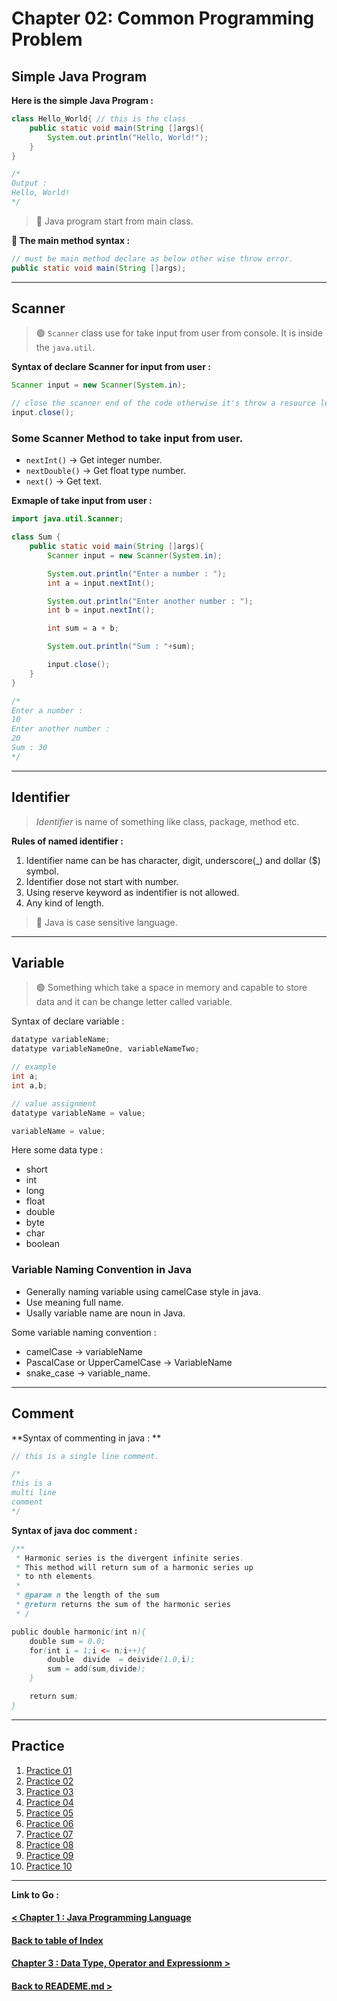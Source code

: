 Chapter 02: Common Programming Problem
======================================

## Simple Java Program
**Here is the simple Java Program :**
```java
class Hello_World{ // this is the class
    public static void main(String []args){
        System.out.println("Hello, World!");
    }
}

/*
Output : 
Hello, World!
*/
```

> 🔴 Java program start from main class.

**🔴 The main method syntax :**
```java
// must be main method declare as below other wise throw error.
public static void main(String []args);
```

<hr />

## Scanner
> 🟢 `Scanner` class use for take input from user from console. It is inside the `java.util`.

**Syntax of declare Scanner for input from user :**
```java
Scanner input = new Scanner(System.in);

// close the scanner end of the code otherwise it's throw a resource leak warning.
input.close();
``` 

### Some Scanner Method to take input from user.    
- `nextInt()` -> Get integer number.
- `nextDouble()` -> Get float type number.
- `next()` -> Get text.

**Exmaple of take input from user :**
```java
import java.util.Scanner;

class Sum {
    public static void main(String []args){
        Scanner input = new Scanner(System.in);

        System.out.println("Enter a number : ");
        int a = input.nextInt();

        System.out.println("Enter another number : ");
        int b = input.nextInt();

        int sum = a + b;

        System.out.println("Sum : "+sum);

        input.close();
    }    
}

/*
Enter a number : 
10
Enter another number : 
20
Sum : 30
*/
```

<hr />


## Identifier

> *Identifier* is name of something like class, package, method etc.

**Rules of named identifier :**
1. Identifier name can be has character, digit, underscore(_) and dollar ($) symbol.
2. Identifier dose not start with number.
3. Using reserve keyword as indentifier is not allowed.
4. Any kind of length.

> 🔴 Java is case sensitive language.

<hr />

## Variable

> 🟢 Something which take a space in memory and capable to store data and it can be change letter called variable.

Syntax of declare variable : 
```java
datatype variableName;
datatype variableNameOne, variableNameTwo;

// example
int a;
int a,b;

// value assignment
datatype variableName = value;

variableName = value;
```

Here some data type : 
- short
- int
- long
- float
- double
- byte
- char
- boolean

### Variable Naming Convention in Java
- Generally naming variable using camelCase style in java.
- Use meaning full name.
- Usally variable name are noun in Java.


Some variable naming convention : 
- camelCase -> variableName
- PascalCase or UpperCamelCase -> VariableName
- snake_case -> variable_name.


<hr />

## Comment
**Syntax of commenting in java : **
```java
// this is a single line comment.

/* 
this is a
multi line
comment
*/
```

**Syntax of java doc comment :**
```java
/**
 * Harmonic series is the divergent infinite series.
 * This method will return sum of a harmonic series up
 * to nth elements.
 * 
 * @param n the length of the sum
 * @return returns the sum of the harmonic series
 * /

public double harmonic(int n){
    double sum = 0.0;
    for(int i = 1;i <= n;i++){
        double  divide  = deivide(1.0,i);
        sum = add(sum,divide);
    }

    return sum;
}
```

<hr />

## Practice
1. [Practice 01](./practice/Calculate.java)
2. [Practice 02](./practice/Smily.java)
3. [Practice 03](./practice/Pattern.java)
4. [Practice 04](./practice/JavaPattern.java)
5. [Practice 05](./practice/AreaRectangle.java)
6. [Practice 06](./practice/AreaHexagon.java)
7. [Practice 07](./practice/TwoPoint.java)
8. [Practice 08](./practice/CalculatePoints.java)
9. [Practice 09](./practice/Volume.java)
10. [Practice 10](./practice/ConvertDegree.java)

<hr />

**Link to Go :**

#### [< Chapter 1 : Java Programming Language](./../chapter_01/chapter_01.md)
#### [Back to table of Index](./../Note.md)
#### [Chapter 3 : Data Type, Operator and Expressionm >](./../chapter_03/chapter_03.md)

#### [Back to READEME.md >](./../../../README.md)